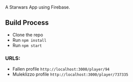 A Starwars App using Firebase.

## Build Process

- Clone the repo
- Run `npm install`
- Run `npm start`

### URLS:
- Fallen profile `http://localhost:3000/player/94`
- Muleklizzo profile `http://localhost:3000/player/737335`
